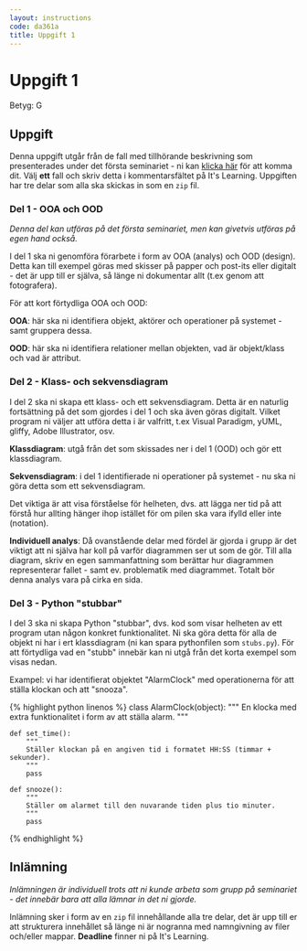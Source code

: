 ```yaml
---
layout: instructions
code: da361a
title: Uppgift 1
---
```


# Uppgift 1

Betyg: G

## Uppgift

Denna uppgift utgår från de fall med tillhörande beskrivning som presenterades under det första seminariet - ni kan [klicka här](/courses/da361a/exercises/L0.html) för att komma dit. Välj **ett** fall och skriv detta i kommentarsfältet på It's Learning. Uppgiften har tre delar som alla ska skickas in som en `zip` fil.

### Del 1 - OOA och OOD

_Denna del kan utföras på det första seminariet, men kan givetvis utföras på egen hand också._

I del 1 ska ni genomföra förarbete i form av OOA (analys) och OOD (design). Detta kan till exempel göras med skisser på papper och post-its eller digitalt - det är upp till er själva, så länge ni dokumentar allt (t.ex genom att fotografera).

För att kort förtydliga OOA och OOD:

**OOA**: här ska ni identifiera objekt, aktörer och operationer på systemet - samt gruppera dessa.

**OOD**: här ska ni identifiera relationer mellan objekten, vad är objekt/klass och vad är attribut.

### Del 2 - Klass- och sekvensdiagram

I del 2 ska ni skapa ett klass- och ett sekvensdiagram. Detta är en naturlig fortsättning på det som gjordes i del 1 och ska även göras digitalt. Vilket program ni väljer att utföra detta i är valfritt, t.ex Visual Paradigm, yUML, gliffy, Adobe Illustrator, osv.

**Klassdiagram**: utgå från det som skissades ner i del 1 (OOD) och gör ett klassdiagram.

**Sekvensdiagram**: i del 1 identifierade ni operationer på systemet - nu ska ni göra detta som ett sekvensdiagram.

Det viktiga är att visa förståelse för helheten, dvs. att lägga ner tid på att förstå hur allting hänger ihop istället för om pilen ska vara ifylld eller inte (notation).

**Individuell analys**: Då ovanstående delar med fördel är gjorda i grupp är det viktigt att ni själva har koll på varför diagrammen ser ut som de gör. Till alla diagram, skriv en egen sammanfattning som berättar hur diagrammen representerar fallet - samt ev. problematik med diagrammet. Totalt bör denna analys vara på cirka en sida.

### Del 3 - Python "stubbar"

I del 3 ska ni skapa Python "stubbar", dvs. kod som visar helheten av ett program utan någon konkret funktionalitet. Ni ska göra detta för alla de objekt ni har i ert klassdiagram (ni kan spara pythonfilen som `stubs.py`). För att förtydliga vad en "stubb" innebär kan ni utgå från det korta exempel som visas nedan.

Exampel: vi har identifierat objektet "AlarmClock" med operationerna för att ställa klockan och att "snooza".

{% highlight python linenos %}
class AlarmClock(object):
    """
    En klocka med extra funktionalitet i form av att ställa alarm.
    """

    def set_time():
        """
        Ställer klockan på en angiven tid i formatet HH:SS (timmar + sekunder).
        """
        pass

    def snooze():
        """
        Ställer om alarmet till den nuvarande tiden plus tio minuter.
        """
        pass
{% endhighlight %}

## Inlämning

_Inlämningen är individuell trots att ni kunde arbeta som grupp på seminariet - det innebär bara att alla lämnar in det ni gjorde._

Inlämning sker i form av en `zip` fil innehållande alla tre delar, det är upp till er att strukturera innehållet så länge ni är nogranna med namngivning av filer och/eller mappar. **Deadline** finner ni på It's Learning.
